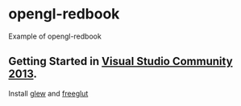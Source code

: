 # opengl-redbook
Example of opengl-redbook

## Getting Started in [Visual Studio Community 2013](https://www.visualstudio.com/downloads/download-visual-studio-vs).

Install [glew](http://glew.sourceforge.net/) and [freeglut](http://freeglut.sourceforge.net/)
